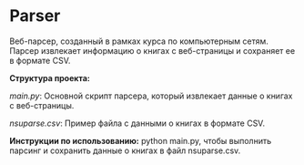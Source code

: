 # Parser

Веб-парсер, созданный в рамках курса по компьютерным сетям. Парсер извлекает информацию о книгах с веб-страницы и сохраняет ее в формате CSV.

**Структура проекта:**

*main.py*: Основной скрипт парсера, который извлекает данные о книгах с веб-страницы.

*nsuparse.csv*: Пример файла с данными о книгах в формате CSV.

**Инструкции по использованию:**
python main.py, чтобы выполнить парсинг и сохранить данные о книгах в файл nsuparse.csv.


